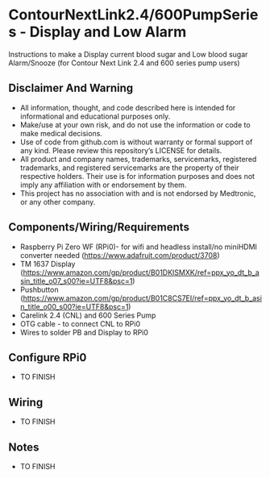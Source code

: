 # ContourNextLink2.4/600PumpSeries - Display and Low Alarm
Instructions to make a Display current blood sugar and Low blood sugar Alarm/Snooze (for Contour Next Link 2.4 and 600 series pump users)<br/>

## Disclaimer And Warning
* All information, thought, and code described here is intended for informational and educational purposes only.<br/>
* Make/use at your own risk, and do not use the information or code to make medical decisions.<br/>
* Use of code from github.com is without warranty or formal support of any kind. Please review this repository’s LICENSE for details.<br/>
* All product and company names, trademarks, servicemarks, registered trademarks, and registered servicemarks are the property of their respective holders. Their use is for information purposes and does not imply any affiliation with or endorsement by them.<br/>
* This project has no association with and is not endorsed by Medtronic, or any other company.<br/>

## Components/Wiring/Requirements
* Raspberry Pi Zero WF (RPi0)- for wifi and headless install/no miniHDMI converter needed (https://www.adafruit.com/product/3708) 
* TM 1637 Display (https://www.amazon.com/gp/product/B01DKISMXK/ref=ppx_yo_dt_b_asin_title_o07_s00?ie=UTF8&psc=1)
* Pushbutton (https://www.amazon.com/gp/product/B01C8CS7EI/ref=ppx_yo_dt_b_asin_title_o00_s00?ie=UTF8&psc=1)
* Carelink 2.4 (CNL) and 600 Series Pump
* OTG cable - to connect CNL to RPi0
* Wires to solder PB and Display to RPi0

## Configure RPi0
* TO FINISH

## Wiring
* TO FINISH

## Notes
* TO FINISH
